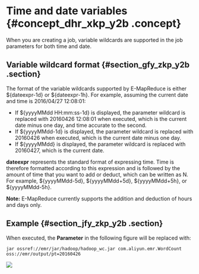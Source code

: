 # Time and date variables {#concept_dhr_xkp_y2b .concept}

When you are creating a job, variable wildcards are supported in the job parameters for both time and date.

## Variable wildcard format {#section_gfy_zkp_y2b .section}

The format of the variable wildcards supported by E-MapReduce is either $\{dateexpr-1d\} or $\{dateexpr-1h\}. For example, assuming the current date and time is 2016/04/27 12:08:01:

-   If $\{yyyyMMdd HH:mm:ss-1d\} is displayed, the parameter wildcard is replaced with 20160426 12:08:01 when executed, which is the current date minus one day, and time accurate to the second.
-   If $\{yyyyMMdd-1d\} is displayed, the parameter wildcard is replaced with 20160426 when executed, which is the current date minus one day.
-   If $\{yyyyMMdd\} is displayed, the parameter wildcard is replaced with 20160427, which is the current date.

**dateexpr** represents the standard format of expressing time. Time is therefore formatted according to this expression and is followed by the amount of time that you want to add or deduct, which can be written as N. For example, $\{yyyyMMdd-5d\}, $\{yyyyMMdd+5d\}, $\{yyyyMMdd+5h\}, or $\{yyyyMMdd-5h\}.

**Note:** E-MapReduce currently supports the addition and deduction of hours and days only.

## Example {#section_jfy_zkp_y2b .section}

When executed, the **Parameter** in the following figure will be replaced with:

```
jar ossref://emr/jar/hadoop/hadoop_wc.jar com.aliyun.emr.WordCount oss://emr/output/pt=20160426
```

![](http://static-aliyun-doc.oss-cn-hangzhou.aliyuncs.com/assets/img/17875/154684730510541_en-US.png)

